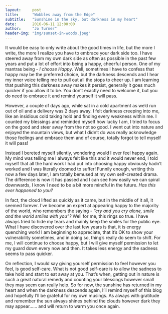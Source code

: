 ```yaml
---
layout:     post
title:      "Wobbles away from the Edge"
subtitle:   "Sunshine in the sky, but darkness in my heart"
date:       2016-06-11 12:00:00
author:     "Jo Turner"
header-img: "img/sunset-in-woods.jpeg"
---
```


It would be easy to only write about the good times in life, but the more I write, the more I realize you have 
to embrace your dark side too. I have steered away from my own dark side as often as possible in the past few 
years and put a lot of effort into being a happy, cheerful person. One of my mantras being - *I choose Happy*.
Well, sometimes I have to confess that happy may be the preferred choice, but the darkness descends and 
I hear my inner voice telling me to pull out all the stops to cheer up. I am learning that pushing this 
darkness away makes it persist, generally it goes much quicker if you allow it to be. You don’t exactly 
need to welcome it, but you do need to embrace it and remind yourself it will pass.

However, a couple of days ago, while sat in a cold apartment as we’d run out of oil and a delivery was 2 
days away. I felt darkness creeping into me, like an insidious cold taking hold and finding every weakness 
within me. I counted my blessings and reminded myself how lucky I am, I tried to focus on the good and 
steer away from the not so good. I went out into nature and enjoyed the mountain views, but what I didn’t 
do was really acknowledge those feelings and embrace them and of course, totally forgot to tell myself it 
will pass! 

Instead I bereted myself silently, wondering would I ever feel happy again. My mind was telling me I always 
felt like this and it would never end, I told myself that all the hard work I had put into choosing happy 
obviously hadn’t worked and I was literally doomed to suffer! Funnily enough, writing this now a few days 
later, I am totally bemused at my own self-created drama. The difference is now it has passed and I can 
see how easily we can spiral downwards, I know I need to be a bit more mindful in the future. *Has this 
ever happened to you?*

In fact, the cloud lifted as quickly as it came, but in the middle of it all, it seemed forever.  I’ve 
become an expert at appearing happy to the majority of the world, who remembers the saying - *“cry and 
you cry alone, smile and the world smiles with you”?*  Well for me, this rings so true. I have always tried 
to hide my tears and mainly keep the smiles for the public eye. What I have discovered over the last few 
years is that, it is energy quenching work! I am beginning to appreciate, that it’s OK to show your 
vulnerability sometimes, and in doing so, thing’s really do seem to shift. For me, I will continue to choose 
happy, but I will give myself permission to let my guard down every now and then. It takes less energy and 
the sadness seems to pass quicker. 

On reflection, I would say giving yourself permission to feel however you feel, is good self-care. What is 
not good self-care is to allow the sadness to take hold and start to eat away at you. That’s when, getting 
out in nature is such a great natural remedy and counting your blessings however small they may seem can 
really help. So for now, the sunshine has returned in my heart and when the darkness descends again, I’ll 
remind myself of this blog and hopefully I’ll be grateful for my own musings.  As always with gratitude and 
remember the sun always shines behind the clouds however dark they may appear…… and will return to warm you
once again. 
